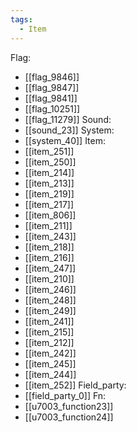 ```yaml
---
tags:
  - Item
---
```

Flag:
- [[flag_9846]]
- [[flag_9847]]
- [[flag_9841]]
- [[flag_10251]]
- [[flag_11279]]
Sound:
- [[sound_23]]
System:
- [[system_40]]
Item:
- [[item_251]]
- [[item_250]]
- [[item_214]]
- [[item_213]]
- [[item_219]]
- [[item_217]]
- [[item_806]]
- [[item_211]]
- [[item_243]]
- [[item_218]]
- [[item_216]]
- [[item_247]]
- [[item_210]]
- [[item_246]]
- [[item_248]]
- [[item_249]]
- [[item_241]]
- [[item_215]]
- [[item_212]]
- [[item_242]]
- [[item_245]]
- [[item_244]]
- [[item_252]]
Field_party:
- [[field_party_0]]
Fn:
- [[u7003_function23]]
- [[u7003_function24]]
